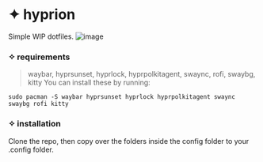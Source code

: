 # ✦ hyprion
Simple WIP dotfiles.
![image](https://github.com/user-attachments/assets/176eb5c1-f204-4b3b-a56a-aa321658deb1)

### ✧ requirements
> waybar, hyprsunset, hyprlock, hyprpolkitagent, swaync, rofi, swaybg, kitty
You can install these by running:
```
sudo pacman -S waybar hyprsunset hyprlock hyprpolkitagent swaync swaybg rofi kitty
```

### ✧ installation
Clone the repo, then copy over the folders inside the config folder to your .config folder. 
